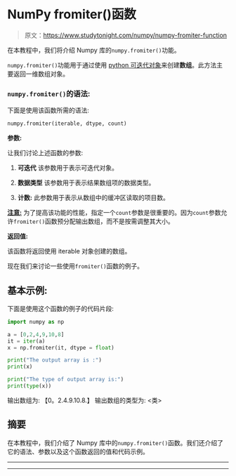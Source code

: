 # NumPy fromiter()函数

> 原文：<https://www.studytonight.com/numpy/numpy-fromiter-function>

在本教程中，我们将介绍 Numpy 库的`numpy.fromiter()`功能。

`numpy.fromiter()`功能用于通过使用 [python 可迭代对象](https://www.studytonight.com/python/python-iterable-and-iterator)来创建**数组**。此方法主要返回一维数组对象。

### `numpy.fromiter()`的语法:

下面是使用该函数所需的语法:

```py
numpy.fromiter(iterable, dtype, count) 
```

**参数:**

让我们讨论上述函数的参数:

1.  **可迭代**
    该参数用于表示可迭代对象。

2.  **数据类型**
    该参数用于表示结果数组项的数据类型。

3.  **计数:**
    此参数用于表示从数组中的缓冲区读取的项目数。

<u>**注意:**</u> 为了提高该功能的性能，指定一个`count`参数是很重要的。因为`count`参数允许`fromiter()`函数预分配输出数组，而不是按需调整其大小。

**返回值:**

该函数将返回使用 iterable 对象创建的数组。

现在我们来讨论一些使用`fromiter()`函数的例子。

## 基本示例:

下面是使用这个函数的例子的代码片段:

```py
import numpy as np  

a = [0,2,4,9,10,8]  
it = iter(a)  
x = np.fromiter(it, dtype = float)  

print("The output array is :")
print(x)  

print("The type of output array is:")
print(type(x)) 
```

输出数组为:
【0。2.4.9.10.8.】
输出数组的类型为:
<类>

## 摘要

在本教程中，我们介绍了 Numpy 库中的`numpy.fromiter()`函数。我们还介绍了它的语法、参数以及这个函数返回的值和代码示例。

* * *

* * *